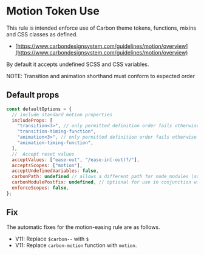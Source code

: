 # Motion Token Use

This rule is intended enforce use of Carbon theme tokens, functions, mixins and CSS classes as defined.

- [https://www.carbondesignsystem.com/guidelines/motion/overview](https://www.carbondesignsystem.com/guidelines/motion/overview)

By default it accepts undefined SCSS and CSS variables.

NOTE: Transition and animation shorthand must conform to expected order

## Default props

```js
const defaultOptions = {
  // include standard motion properties
  includeProps: [
    "transition<3>", // only permitted definition order fails otherwise
    "transition-timing-function",
    "animation<3>", // only permitted definition order fails otherwise
    "animation-timing-function",
  ],
  //  Accept reset values
  acceptValues: ["ease-out", "/ease-in(-out)?/"],
  acceptsScopes: ["motion"],
  acceptUndefinedVariables: false,
  carbonPath: undefined // allows a different path for node_modules (supports monorepo with multiple carbon versions) e.g. packages/proj1/node_modules/@carbon
  carbonModulePostfix: undefined, // optional for use in conjunction with `carbonPath` to where a Carbon module has been renamed e.g. `-10` with a carbonPath of `node_modules/@carbon` will use `node_modules/@carbon/motion-10`
  enforceScopes: false,
};
```

## Fix

The automatic fixes for the motion-easing rule are as follows.

- V11: Replace `$carbon--` with `$`
- V11: Replace `carbon-motion` function with `motion`.
